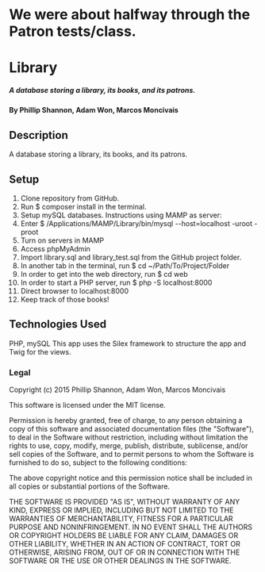 # We were about halfway through the Patron tests/class.

# Library

##### A database storing a library, its books, and its patrons.

#### By Phillip Shannon, Adam Won, Marcos Moncivais

## Description

A database storing a library, its books, and its patrons.

## Setup

1. Clone repository from GitHub.
2. Run $ composer install in the terminal.
3. Setup mySQL databases. Instructions using MAMP as server:
  1. Enter $ /Applications/MAMP/Library/bin/mysql --host=localhost -uroot -proot
  2. Turn on servers in MAMP
  3. Access phpMyAdmin
  4. Import library.sql and library_test.sql from the GitHub project folder.
4. In another tab in the terminal, run $ cd ~/Path/To/Project/Folder
5. In order to get into the web directory, run $ cd web
6. In order to start a PHP server, run $ php -S localhost:8000
7. Direct browser to localhost:8000
8. Keep track of those books!

## Technologies Used

PHP, mySQL
This app uses the Silex framework to structure the app and Twig for the views.

### Legal

Copyright (c) 2015 Phillip Shannon, Adam Won, Marcos Moncivais

This software is licensed under the MIT license.

Permission is hereby granted, free of charge, to any person obtaining a copy
of this software and associated documentation files (the "Software"), to deal
in the Software without restriction, including without limitation the rights
to use, copy, modify, merge, publish, distribute, sublicense, and/or sell
copies of the Software, and to permit persons to whom the Software is
furnished to do so, subject to the following conditions:

The above copyright notice and this permission notice shall be included in
all copies or substantial portions of the Software.

THE SOFTWARE IS PROVIDED "AS IS", WITHOUT WARRANTY OF ANY KIND, EXPRESS OR
IMPLIED, INCLUDING BUT NOT LIMITED TO THE WARRANTIES OF MERCHANTABILITY,
FITNESS FOR A PARTICULAR PURPOSE AND NONINFRINGEMENT. IN NO EVENT SHALL THE
AUTHORS OR COPYRIGHT HOLDERS BE LIABLE FOR ANY CLAIM, DAMAGES OR OTHER
LIABILITY, WHETHER IN AN ACTION OF CONTRACT, TORT OR OTHERWISE, ARISING FROM,
OUT OF OR IN CONNECTION WITH THE SOFTWARE OR THE USE OR OTHER DEALINGS IN
THE SOFTWARE.
